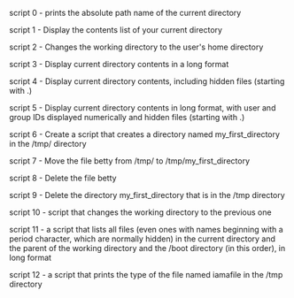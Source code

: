 script 0 - prints the absolute path name of the current directory

script 1 - Display the contents list of your current directory

script 2 - Changes the working directory to the user's home directory

script 3 - Display current directory contents in a long format

script 4 - Display current directory contents, including hidden files (starting with .) 

script 5 - Display current directory contents in long format, with user and group IDs displayed numerically and hidden files (starting with .)

script 6 - Create a script that creates a directory named my_first_directory in the /tmp/ directory

script 7 - Move the file betty from /tmp/ to /tmp/my_first_directory

script 8 - Delete the file betty

script 9 - Delete the directory my_first_directory that is in the /tmp directory

script 10 - script that changes the working directory to the previous one

script 11 - a script that lists all files (even ones with names beginning with a period character, which are normally hidden) in the current directory and the parent of the working directory and the /boot directory (in this order), in long format

script 12 - a script that prints the type of the file named iamafile in the /tmp directory
